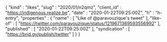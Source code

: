 {
  "kind" : "likes",
  "slug" : "2020/01/n2qmz",
  "client_id" : "https://indigenous.realize.be",
  "date" : "2020-01-22T09:25:00Z",
  "h" : "h-entry",
  "properties" : {
    "name" : [ "Like of @paravouzique's tweet" ],
    "like-of" : [ "https://twitter.com/paravouzique/status/1219671369593556992" ],
    "published" : [ "2020-01-22T09:25:00Z" ],
    "syndication" : [ "https://brid.gy/publish/twitter" ]
  }
}
